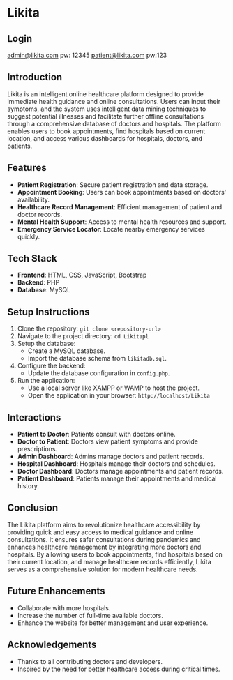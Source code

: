 # Likita
## Login
admin@likita.com
pw: 12345
patient@likita.com
pw:123
## Introduction
Likita is an intelligent online healthcare platform designed to provide immediate health guidance and online consultations. Users can input their symptoms, and the system uses intelligent data mining techniques to suggest potential illnesses and facilitate further offline consultations through a comprehensive database of doctors and hospitals. The platform enables users to book appointments, find hospitals based on current location, and access various dashboards for hospitals, doctors, and patients.

## Features
- **Patient Registration**: Secure patient registration and data storage.
- **Appointment Booking**: Users can book appointments based on doctors' availability.
- **Healthcare Record Management**: Efficient management of patient and doctor records.
- **Mental Health Support**: Access to mental health resources and support.
- **Emergency Service Locator**: Locate nearby emergency services quickly.

## Tech Stack
- **Frontend**: HTML, CSS, JavaScript, Bootstrap
- **Backend**: PHP
- **Database**: MySQL

## Setup Instructions
1. Clone the repository: `git clone <repository-url>`
2. Navigate to the project directory: `cd Likitapl`
3. Setup the database:
   - Create a MySQL database.
   - Import the database schema from `likitadb.sql`.
4. Configure the backend:
   - Update the database configuration in `config.php`.
5. Run the application:
   - Use a local server like XAMPP or WAMP to host the project.
   - Open the application in your browser: `http://localhost/Likita`

## Interactions
- **Patient to Doctor**: Patients consult with doctors online.
- **Doctor to Patient**: Doctors view patient symptoms and provide prescriptions.
- **Admin Dashboard**: Admins manage doctors and patient records.
- **Hospital Dashboard**: Hospitals manage their doctors and schedules.
- **Doctor Dashboard**: Doctors manage appointments and patient records.
- **Patient Dashboard**: Patients manage their appointments and medical history.

## Conclusion
The Likita platform aims to revolutionize healthcare accessibility by providing quick and easy access to medical guidance and online consultations. It ensures safer consultations during pandemics and enhances healthcare management by integrating more doctors and hospitals. By allowing users to book appointments, find hospitals based on their current location, and manage healthcare records efficiently, Likita serves as a comprehensive solution for modern healthcare needs.

## Future Enhancements
- Collaborate with more hospitals.
- Increase the number of full-time available doctors.
- Enhance the website for better management and user experience.

## Acknowledgements
- Thanks to all contributing doctors and developers.
- Inspired by the need for better healthcare access during critical times.
